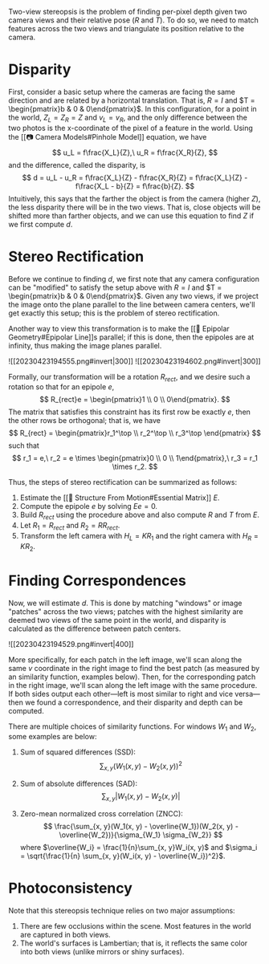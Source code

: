 ---
---
Two-view stereopsis is the problem of finding per-pixel depth given two camera views and their relative pose ($R$ and $T$). To do so, we need to match features across the two views and triangulate its position relative to the camera.

# Disparity
First, consider a basic setup where the cameras are facing the same direction and are related by a horizontal translation. That is, $R = I$ and $T = \begin{pmatrix}b & 0 & 0\end{pmatrix}$. In this configuration, for a point in the world, $Z_L = Z_R = Z$ and $v_L = v_R$, and the only difference between the two photos is the x-coordinate of the pixel of a feature in the world. Using the [[📷 Camera Models#Pinhole Model]] equation, we have 
$$
u_L = f\frac{X_L}{Z},\ u_R = f\frac{X_R}{Z},
$$
 and the difference, called the disparity, is 
$$
d = u_L - u_R = f\frac{X_L}{Z} - f\frac{X_R}{Z} = f\frac{X_L}{Z} - f\frac{X_L - b}{Z} = f\frac{b}{Z}.
$$
 Intuitively, this says that the farther the object is from the camera (higher $Z$), the less disparity there will be in the two views. That is, close objects will be shifted more than farther objects, and we can use this equation to find $Z$ if we first compute $d$.

# Stereo Rectification
Before we continue to finding $d$, we first note that any camera configuration can be "modified" to satisfy the setup above with $R = I$ and $T = \begin{pmatrix}b & 0 & 0\end{pmatrix}$. Given any two views, if we project the image onto the plane parallel to the line between camera centers, we'll get exactly this setup; this is the problem of stereo rectification.

Another way to view this transformation is to make the [[📍 Epipolar Geometry#Epipolar Line]]s parallel; if this is done, then the epipoles are at infinity, thus making the image planes parallel.

![[20230423194555.png#invert|300]]
![[20230423194602.png#invert|300]]

Formally, our transformation will be a rotation $R_{rect}$, and we desire such a rotation so that for an epipole $e$, 
$$
R_{rect}e = \begin{pmatrix}1 \\ 0 \\ 0\end{pmatrix}.
$$
 The matrix that satisfies this constraint has its first row be exactly $e$, then the other rows be orthogonal; that is, we have 
$$
R_{rect} = \begin{pmatrix}r_1^\top \\ r_2^\top \\ r_3^\top \end{pmatrix}
$$
 such that 
$$
r_1 = e,\ r_2 = e \times \begin{pmatrix}0 \\ 0 \\ 1\end{pmatrix},\ r_3 = r_1 \times r_2.
$$


Thus, the steps of stereo rectification can be summarized as follows:
1. Estimate the [[👟 Structure From Motion#Essential Matrix]] $E$.
2. Compute the epipole $e$ by solving $Ee = 0$.
3. Build $R_{rect}$ using the procedure above and also compute $R$ and $T$ from $E$.
4. Let $R_1 = R_{rect}$ and $R_2 = RR_{rect}$.
5. Transform the left camera with $H_L = KR_1$ and the right camera with $H_R = KR_2$.

# Finding Correspondences
Now, we will estimate $d$. This is done by matching "windows" or image "patches" across the two views; patches with the highest similarity are deemed two views of the same point in the world, and disparity is calculated as the difference between patch centers.

![[20230423194529.png#invert|400]]

More specifically, for each patch in the left image, we'll scan along the same $v$ coordinate in the right image to find the best patch (as measured by an similarity function, examples below). Then, for the corresponding patch in the right image, we'll scan along the left image with the same procedure. If both sides output each other—left is most similar to right and vice versa—then we found a correspondence, and their disparity and depth can be computed.

There are multiple choices of similarity functions. For windows $W_1$ and $W_2$, some examples are below:
1. Sum of squared differences (SSD): 
$$
\sum_{x, y} (W_1(x, y) - W_2(x, y))^2
$$

2. Sum of absolute differences (SAD): 
$$
\sum_{x, y} \vert W_1(x, y) - W_2(x, y) \vert
$$

3. Zero-mean normalized cross correlation (ZNCC): 
$$
\frac{\sum_{x, y}(W_1(x, y) - \overline{W_1})(W_2(x, y) - \overline{W_2})}{\sigma_{W_1} \sigma_{W_2}}
$$
 where $\overline{W_i} = \frac{1}{n}\sum_{x, y}W_i(x, y)$ and $\sigma_i = \sqrt{\frac{1}{n} \sum_{x, y}(W_i(x, y) - \overline{W_i})^2}$.

# Photoconsistency
Note that this stereopsis technique relies on two major assumptions:
1. There are few occlusions within the scene. Most features in the world are captured in both views.
2. The world's surfaces is Lambertian; that is, it reflects the same color into both views (unlike mirrors or shiny surfaces).